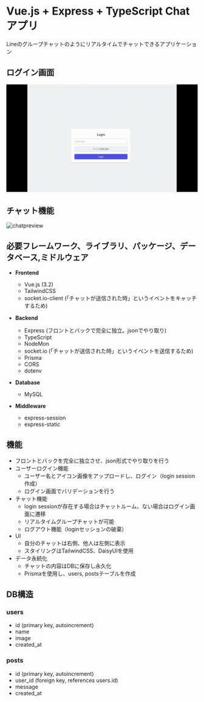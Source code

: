 # Vue.js + Express + TypeScript Chatアプリ
Lineのグループチャットのようにリアルタイムでチャットできるアプリケーション

## ログイン画面
![loginpreview](/frontend/public/login.gif)

## チャット機能
![chatpreview](/frontend/public/chat.gif)

## 必要フレームワーク、ライブラリ、パッケージ、データベース,ミドルウェア
- **Frontend**
  - Vue.js (3.2)
  - TailwindCSS
  - socket.io-client (「チャットが送信された時」というイベントをキャッチするため)

- **Backend**
  - Express (フロントとバックで完全に独立。jsonでやり取り)
  - TypeScript
  - NodeMon
  - socket.io (「チャットが送信された時」というイベントを送信するため)
  - Prisma
  - CORS
  - dotenv
  
- **Database**
  - MySQL
  
- **Middleware**
  - express-session
  - express-static

## 機能
- フロントとバックを完全に独立させ、json形式でやり取りを行う
- ユーザーログイン機能
  - ユーザー名とアイコン画像をアップロードし、ログイン（login session作成）
  - ログイン画面でバリデーションを行う
- チャット機能
  - login sessionが存在する場合はチャットルーム、ない場合はログイン画面に遷移
  - リアルタイムグループチャットが可能
  - ログアウト機能（loginセッションの破棄）
- UI
  - 自分のチャットは右側、他人は左側に表示
  - スタイリングはTailwindCSS、DaisyUIを使用
- データ永続化
  - チャットの内容はDBに保存し永久化
  - Prismaを使用し、users, postsテーブルを作成

## DB構造
### users
- id (primary key, autoincrement)
- name
- image
- created_at

### posts
- id (primary key, autoincrement)
- user_id (foreign key, references users.id)
- message
- created_at


